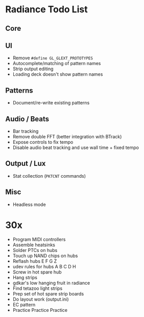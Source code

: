 Radiance Todo List
==================

Core
----

UI
--

- Remove `#define GL_GLEXT_PROTOTYPES`
- Autocomplete/matching of pattern names
- Strip output editing
- Loading deck doesn't show pattern names


Patterns
--------

- Document/re-write existing patterns

Audio / Beats
-------------

- Bar tracking
- Remove double FFT (better integration with BTrack)
- Expose controls to fix tempo
- Disable audio beat tracking and use wall time + fixed tempo

Output / Lux
------------

- Stat collection (`PKTCNT` commands)

Misc
----

- Headless mode


30x
===

- Program MIDI controllers
- Assemble heatsinks
- Solder PTCs on hubs
- Touch up NAND chips on hubs
- Reflash hubs E F G Z
- udev rules for hubs A B C D H
- Screw in hot spare hub
- Hang strips
- gdkar's low hanging fruit in radiance
- Find tetazoo light strips
- Prep set of hot spare strip boards
- Do layout work (output.ini)
- EC pattern
- Practice Practice Practice
